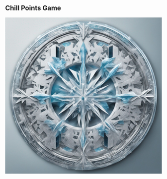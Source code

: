 
## Chill Points Game


![Chill Points prototype](https://raw.githubusercontent.com/bazzarelli/chill-points/main/public/icon-512x512.png?token=GHSAT0AAAAAACB2U2WE4VCAMZTGKHWPLWD6ZKMQDTA)
